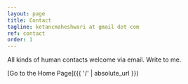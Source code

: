 ```yaml
---
layout: page
title: Contact
tagline: ketancmaheshwari at gmail dot com
ref: contact
order: 1
---
```


All kinds of human contacts welcome via email. Write to me.

[Go to the Home Page]({{ '/' | absolute_url }})

